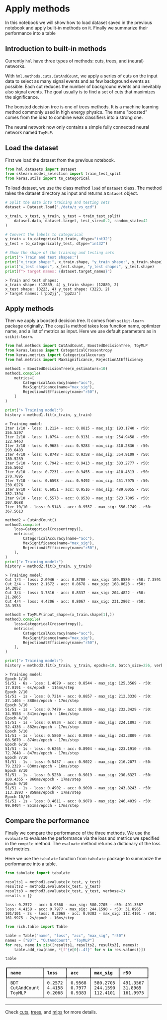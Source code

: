 # Apply methods

In this notebook we will show how to load dataset saved in the previous notebook
and apply built-in methods on it. Finally we summarize their performance into a
table

## Introduction to built-in methods

Currently `hml` have three types of methods: cuts, trees, and (neural) networks.

With `hml.methods.cuts.CutAndCount`, we apply a series of cuts on the input data
to select as many signal events and as few background events as possible. Each
cut reduces the number of background events and inevitably also signal events.
The goal usually is to find a set of cuts that maximizes the significance.

The boosted decision tree is one of trees methods. It is a machine learning
method commonly used in high energy physics. The name "boosted" comes from the
idea to combine weak classifiers into a strong one. 

The neural network now only contains a simple fully connected neural network
named `ToyMLP`.

## Load the dataset

First we load the dataset from the previous notebook.

``` py title="notebook.ipynb"
from hml.datasets import Dataset
from sklearn.model_selection import train_test_split
from keras.utils import to_categorical
```

To load dataset, we use the class method `load` of `Dataset` class. The method
takes the dataset directory as input and returns a `Dataset` object.

``` py title="notebook.ipynb"
# Split the data into training and testing sets
dataset = Dataset.load("./data/z_vs_qcd")

x_train, x_test, y_train, y_test = train_test_split(
    dataset.data, dataset.target, test_size=0.2, random_state=42
)

# Convert the labels to categorical
y_train = to_categorical(y_train, dtype="int32")
y_test = to_categorical(y_test, dtype="int32")

# Show the shape of the training and testing sets
print("> Train and test shapes:")
print("x_train shape:", x_train.shape, "y_train shape:", y_train.shape)
print("x_test shape:", x_test.shape, "y_test shape:", y_test.shape)
print(f"> target names: {dataset.target_names}")
```

<div class="result" markdown>

```
> Train and test shapes:
x_train shape: (12889, 4) y_train shape: (12889, 2)
x_test shape: (3223, 4) y_test shape: (3223, 2)
> target names: ['pp2jj', 'pp2zz']
```

</div>

## Apply methods

Then we apply a boosted decision tree. It comes from `scikit-learn` package
originally. The `compile` method takes loss function name, optimizer name, and a
list of metrics as input. Here we use default parameters as in `scikit-learn`.

``` py title="notebook.ipynb"
from hml.methods import CutAndCount, BoostedDecisionTree, ToyMLP
from keras.losses import CategoricalCrossentropy
from keras.metrics import CategoricalAccuracy
from hml.metrics import MaxSignificance, RejectionAtEfficiency
```

``` py title="notebook.ipynb"
method1 = BoostedDecisionTree(n_estimators=10)
method1.compile(
    metrics=[
        CategoricalAccuracy(name="acc"),
        MaxSignificance(name="max_sig"),
        RejectionAtEfficiency(name="r50"),
    ]
)

print("> Training model:")
history = method1.fit(x_train, y_train)
```

<div class="result" markdown>

```
> Training model:
Iter 1/10 - loss: 1.2124 - acc: 0.8815 - max_sig: 193.1740 - r50: 356.5397
Iter 2/10 - loss: 1.0794 - acc: 0.9131 - max_sig: 254.9458 - r50: 122.9463
Iter 3/10 - loss: 0.9685 - acc: 0.9283 - max_sig: 310.2836 - r50: 293.0483
Iter 4/10 - loss: 0.8748 - acc: 0.9358 - max_sig: 354.9109 - r50: 180.5289
Iter 5/10 - loss: 0.7942 - acc: 0.9413 - max_sig: 383.2777 - r50: 256.5062
Iter 6/10 - loss: 0.7231 - acc: 0.9455 - max_sig: 418.4313 - r50: 270.7895
Iter 7/10 - loss: 0.6598 - acc: 0.9492 - max_sig: 451.7975 - r50: 230.0276
Iter 8/10 - loss: 0.6051 - acc: 0.9516 - max_sig: 489.0055 - r50: 352.1394
Iter 9/10 - loss: 0.5573 - acc: 0.9538 - max_sig: 523.7005 - r50: 307.0688
Iter 10/10 - loss: 0.5143 - acc: 0.9557 - max_sig: 556.1749 - r50: 367.5613
```

</div>

``` py title="notebook.ipynb"
method2 = CutAndCount()
method2.compile(
    loss=CategoricalCrossentropy(),
    metrics=[
        CategoricalAccuracy(name="acc"),
        MaxSignificance(name="max_sig"),
        RejectionAtEfficiency(name="r50"),
    ],
)
print("> Training model:")
history = method2.fit(x_train, y_train)
```

<div class="result" markdown>

```
> Training model:
Cut 1/4 - loss: 2.0946 - acc: 0.8700 - max_sig: 109.0580 - r50: 7.3591
Cut 2/4 - loss: 2.1672 - acc: 0.8678 - max_sig: 168.8623 - r50: 14.2052
Cut 3/4 - loss: 3.7816 - acc: 0.8337 - max_sig: 204.4822 - r50: 21.2865
Cut 4/4 - loss: 4.4206 - acc: 0.8067 - max_sig: 231.2802 - r50: 28.3538
```

</div>

``` py title="notebook.ipynb"
method3 = ToyMLP(input_shape=(x_train.shape[1],))
method3.compile(
    loss=CategoricalCrossentropy(),
    metrics=[
        CategoricalAccuracy(name="acc"),
        MaxSignificance(name="max_sig"),
        RejectionAtEfficiency(name="r50"),
    ],
)

print("> Training model:")
history = method3.fit(x_train, y_train, epochs=10, batch_size=256, verbose=2)
```

<div class="result" markdown>

```
> Training model:
Epoch 1/10
51/51 - 6s - loss: 1.4079 - acc: 0.8544 - max_sig: 125.3569 - r50: 17.0191 - 6s/epoch - 114ms/step
Epoch 2/10
51/51 - 1s - loss: 0.7214 - acc: 0.8857 - max_sig: 212.3330 - r50: 37.1405 - 888ms/epoch - 17ms/step
Epoch 3/10
51/51 - 1s - loss: 0.7479 - acc: 0.8806 - max_sig: 232.3429 - r50: 34.9558 - 841ms/epoch - 16ms/step
Epoch 4/10
51/51 - 1s - loss: 0.6934 - acc: 0.8820 - max_sig: 224.1893 - r50: 52.4336 - 882ms/epoch - 17ms/step
Epoch 5/10
51/51 - 1s - loss: 0.5860 - acc: 0.8959 - max_sig: 243.3809 - r50: 68.5670 - 874ms/epoch - 17ms/step
Epoch 6/10
51/51 - 1s - loss: 0.6265 - acc: 0.8904 - max_sig: 223.1910 - r50: 72.7648 - 847ms/epoch - 17ms/step
Epoch 7/10
51/51 - 1s - loss: 0.5457 - acc: 0.9022 - max_sig: 216.2077 - r50: 79.2329 - 830ms/epoch - 16ms/step
Epoch 8/10
51/51 - 1s - loss: 0.5250 - acc: 0.9019 - max_sig: 230.6327 - r50: 100.4355 - 860ms/epoch - 17ms/step
Epoch 9/10
51/51 - 1s - loss: 0.4902 - acc: 0.9090 - max_sig: 243.8243 - r50: 113.1893 - 858ms/epoch - 17ms/step
Epoch 10/10
51/51 - 1s - loss: 0.4611 - acc: 0.9078 - max_sig: 246.4039 - r50: 99.0404 - 851ms/epoch - 17ms/step

```

</div>

## Compare the performance

Finally we compare the performance of the three methods. We use the `evaluate`
to evaluate the performance via the loss and metrics we specified in the
`compile` method. The `evaluate` method returns a dictionary of the loss and
metrics.

Here we use the `tabulate` function from `tabulate` package to summarize the
performance into a table.

``` py title="notebook.ipynb"
from tabulate import tabulate

results1 = method1.evaluate(x_test, y_test)
results2 = method2.evaluate(x_test, y_test)
results3 = method3.evaluate(x_test, y_test, verbose=2)
results = {}
```

<div class="result" markdown>

```
loss: 0.2572 - acc: 0.9568 - max_sig: 580.2705 - r50: 491.3567
loss: 4.4158 - acc: 0.7977 - max_sig: 244.1590 - r50: 31.8965
101/101 - 2s - loss: 0.2068 - acc: 0.9383 - max_sig: 112.4101 - r50: 161.9975 - 2s/epoch - 16ms/step
```

</div>

``` py title="notebook.ipynb"
from rich.table import Table

table = Table("name", "loss", "acc", "max_sig", "r50")
names = ["BDT", "CutAndCount", "ToyMLP"]
for res, name in zip([results1, results2, results3], names):
    table.add_row(name, *[f"{v[0]:.4f}" for v in res.values()])

table
```

<div class="result" markdown>

<pre style="white-space:pre;overflow-x:auto;line-height:normal;font-family:Menlo,'DejaVu Sans Mono',consolas,'Courier New',monospace">┏━━━━━━━━━━━━━┳━━━━━━━━┳━━━━━━━━┳━━━━━━━━━━┳━━━━━━━━━━┓
┃<span style="font-weight: bold"> name        </span>┃<span style="font-weight: bold"> loss   </span>┃<span style="font-weight: bold"> acc    </span>┃<span style="font-weight: bold"> max_sig  </span>┃<span style="font-weight: bold"> r50      </span>┃
┡━━━━━━━━━━━━━╇━━━━━━━━╇━━━━━━━━╇━━━━━━━━━━╇━━━━━━━━━━┩
│ BDT         │ 0.2572 │ 0.9568 │ 580.2705 │ 491.3567 │
│ CutAndCount │ 4.4158 │ 0.7977 │ 244.1590 │ 31.8965  │
│ ToyMLP      │ 0.2068 │ 0.9383 │ 112.4101 │ 161.9975 │
└─────────────┴────────┴────────┴──────────┴──────────┘
</pre>

</div>

---

Check [cuts](../api-reference/hml.methods/cuts.md),
[trees](../api-reference/hml.methods/trees.md), and
[mlps](../api-reference/hml.methods/networks/mlps.md) for more details.
